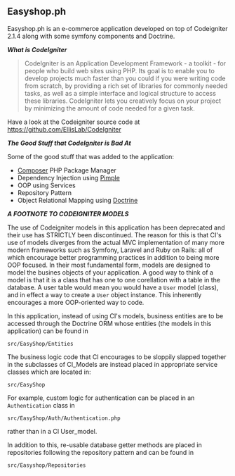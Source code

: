 
## Easyshop.ph ##


Easyshop.ph is an e-commerce application developed on top of Codeigniter 2.1.4 along with some symfony components and Doctrine.


***What is CodeIgniter***

>CodeIgniter is an Application Development Framework - a toolkit - for people
who build web sites using PHP. Its goal is to enable you to develop projects
much faster than you could if you were writing code from scratch, by providing
a rich set of libraries for commonly needed tasks, as well as a simple
interface and logical structure to access these libraries. CodeIgniter lets
you creatively focus on your project by minimizing the amount of code needed
for a given task.


Have a look at the Codeigniter source code at https://github.com/EllisLab/CodeIgniter

***The Good Stuff that CodeIgniter is Bad At***

Some of the good stuff that was added to the application: 
- [Composer](https://getcomposer.org/) PHP Package Manager
- Dependency Injection using [Pimple](http://pimple.sensiolabs.org/)
- OOP using Services
- Repository Pattern
- Object Relational Mapping using [Doctrine](http://www.doctrine-project.org/projects/orm.html)

***A FOOTNOTE TO CODEIGNITER MODELS***

The use of Codeigniter models in this application has been deprecated and their use has STRICTLY been discontinued. The reason for this is that CI's use of models diverges from the actual MVC implementation of many more modern frameworks such as Symfony, Laravel and Ruby on Rails: all of which encourage better programming practices in addition to being more OOP focused. In their most fundamental form, models are designed to model the busines objects of your application. A good way to think of a model is that it is a class that has one to one corellation with a table in the database. A user table would mean you would have a `User` model (class), and in effect a way to create a `User` object instance. This inherently encourages a more OOP-oriented way to code.

In this application, instead of using CI's models, business entities are to be accessed through the Doctrine ORM whose entities (the models in this application) can be found in
```
src/EasyShop/Entities
```
The business logic code that CI encourages to be sloppily slapped together in the subclasses of CI_Models are instead placed in appropriate service classes which are located in:
```
src/EasyShop
```
For example, custom logic for authentication can be placed in an `Authentication` class in 
```
src/EasyShop/Auth/Authentication.php 
```
rather than in a CI User_model.

In addition to this, re-usable database getter methods are placed in repositories following the repository pattern and can be found in 
```
src/Easyshop/Repositories
```


